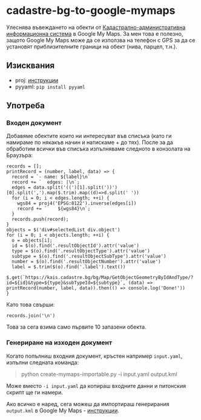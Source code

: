 # cadastre-bg-to-google-mymaps

Улеснява въвеждането на обекти от [Кадастрално-административна информационна система](kais.cadastre.bg) в Google My Maps. 
За мен това е полезно, защото Google My Maps може да се използва на телефон с GPS за да се установят приблизителните граници на обект (нива, парцел, т.н.).

## Изисквания

- proj: [инструкции](https://proj4.org/install.html)
- pyyaml: `pip install pyyaml`

## Употреба

### Входен документ
Добавяме обектите които ни интересуват във списъка (като ги намираме по някакъв начин и натискаме + до тях). После за да обработим всички във списъка изпълняваме следното в конзолата на Браузъра:

```
records = [];
printRecord = (number, label, data) => {
  record = `- name: ${label}\n`
  record += `  edges: |\n`;
  edges = data.split('((')[1].split('))')[0].split(',').map($.trim).map((d)=>d.split(' '))
  for (i = 0; i < edges.length; ++i) {
    wgs84 = proj4('EPSG:8122').inverse(edges[i])
    record += `    ${wgs84}\n`;
  }
  records.push(record);
}
objects = $('div#selectedList div.object')
for (i = 0; i < objects.length; ++i) {
  o = objects[i];
  id = $(o).find('.resultObjectId').attr('value')
  type = $(o).find('.resultObjectType').attr('value')
  subtype = $(o).find('.resultObjectSubType').attr('value')
  number = $(o).find('.resultObjectNumber').attr('value')
  label = $.trim($(o).find('.label').text())
  $.get(`https://kais.cadastre.bg/bg/Map/GetObjectGeometryByIdAndType/?id=${id}&type=${type}&subTypeId=${subtype}`, (data) => printRecord(number, label, data)).then(() => console.log('Done!'))
}
```

Като това свърши:

```
records.join('\n')
```

Това за сега взима само първите 10 запазени обекта.


### Генериране на изходен документ

Когато попълниш входния документ, кръстен например `input.yaml`, изпълни следната команда:

> python create-mymaps-importable.py -i input.yaml output.kml

Може вместо `-i input.yaml` да копираш входните данни и питонския скрипт ще ги намери.

Ако всичко е наред, сега можеш да импортираш генерирания `output.kml` в Google My Maps - [инструкции](https://support.google.com/mymaps/answer/3024836?hl=en&ref_topic=3024924).
